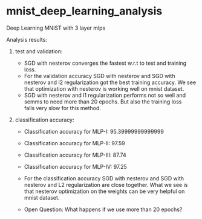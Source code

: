 # mnist_deep_learning_analysis
Deep Learning MNIST with 3 layer mlps

Analysis results: 

1. test and validation:
   - SGD with nesterov converges the fastest w.r.t to test and training loss. 
   - For the validation accuracy SGD with nesterov and SGD with nesterov and l2 regularization got the best training accuracy. 
     We see that optimization with nesterov is working well on mnist dataset. 
   - SGD with nesterov and l1 regularization performs not so well and semms to need more than 20 epochs. But also the training loss   
     falls very slow for this method. 
     
2. classification accuracy: 
   - Classification accuracy for MLP-I:   95.39999999999999
   - Classification accuracy for MLP-II:  97.59
   - Classification accuracy for MLP-III: 87.74
   - Classification accuracy for MLP-IV:  97.25
   
   - For the classification accuracy SGD with nesterov and SGD with nesterov and L2 regularization are close together. What we see is that nesterov optimization on the weights can be very helpful on mnist dataset.
   
   - Open Question: What happens if we use more than 20 epochs? 
    
